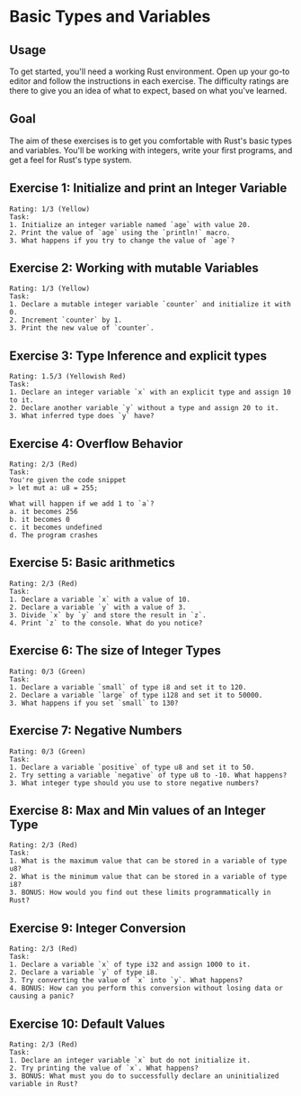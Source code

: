 # Basic Types and Variables
## Usage
To get started, you'll need a working Rust environment. Open up your go-to editor and follow the instructions in each exercise. The difficulty ratings are there to give you an idea of what to expect, based on what you've learned.

## Goal
The aim of these exercises is to get you comfortable with Rust's basic types and variables. You'll be working with integers, write your first programs, and get a feel for Rust's type system.

## Exercise 1: Initialize and print an Integer Variable
```
Rating: 1/3 (Yellow)
Task:
1. Initialize an integer variable named `age` with value 20.
2. Print the value of `age` using the `println!` macro.
3. What happens if you try to change the value of `age`?
```

## Exercise 2: Working with mutable Variables
```
Rating: 1/3 (Yellow)
Task:
1. Declare a mutable integer variable `counter` and initialize it with 0.
2. Increment `counter` by 1.
3. Print the new value of `counter`.
```

## Exercise 3: Type Inference and explicit types
```
Rating: 1.5/3 (Yellowish Red)
Task:
1. Declare an integer variable `x` with an explicit type and assign 10 to it.
2. Declare another variable `y` without a type and assign 20 to it.
3. What inferred type does `y` have?
```

## Exercise 4: Overflow Behavior
```
Rating: 2/3 (Red)
Task:
You're given the code snippet
> let mut a: u8 = 255;

What will happen if we add 1 to `a`?
a. it becomes 256
b. it becomes 0
c. it becomes undefined
d. The program crashes
```

## Exercise 5: Basic arithmetics
```
Rating: 2/3 (Red)
Task:
1. Declare a variable `x` with a value of 10.
2. Declare a variable `y` with a value of 3.
3. Divide `x` by `y` and store the result in `z`.
4. Print `z` to the console. What do you notice?
```

## Exercise 6: The size of Integer Types
```
Rating: 0/3 (Green)
Task:
1. Declare a variable `small` of type i8 and set it to 120.
2. Declare a variable `large` of type i128 and set it to 50000.
3. What happens if you set `small` to 130?
```

## Exercise 7: Negative Numbers
```
Rating: 0/3 (Green)
Task:
1. Declare a variable `positive` of type u8 and set it to 50.
2. Try setting a variable `negative` of type u8 to -10. What happens?
3. What integer type should you use to store negative numbers?
```

## Exercise 8: Max and Min values of an Integer Type
```
Rating: 2/3 (Red)
Task:
1. What is the maximum value that can be stored in a variable of type u8?
2. What is the minimum value that can be stored in a variable of type i8?
3. BONUS: How would you find out these limits programmatically in Rust?
```

## Exercise 9: Integer Conversion
```
Rating: 2/3 (Red)
Task:
1. Declare a variable `x` of type i32 and assign 1000 to it.
2. Declare a variable `y` of type i8.
3. Try converting the value of `x` into `y`. What happens?
4. BONUS: How can you perform this conversion without losing data or causing a panic?
```

## Exercise 10: Default Values
```
Rating: 2/3 (Red)
Task:
1. Declare an integer variable `x` but do not initialize it.
2. Try printing the value of `x`. What happens?
3. BONUS: What must you do to successfully declare an uninitialized variable in Rust?
```